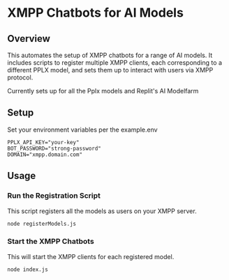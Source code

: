 # XMPP Chatbots for AI Models

## Overview
This automates the setup of XMPP chatbots for a range of AI models. It includes scripts to register multiple XMPP clients, each corresponding to a different PPLX model, and sets them up to interact with users via XMPP protocol.

Currently sets up for all the Pplx models and Replit's AI Modelfarm

## Setup
Set your environment variables per the example.env
```
PPLX_API_KEY="your-key"
BOT_PASSWORD="strong-password"
DOMAIN="xmpp.domain.com"
```

## Usage
### Run the Registration Script
This script registers all the models as users on your XMPP server.

```bash
node registerModels.js
```

### Start the XMPP Chatbots
This will start the XMPP clients for each registered model.

```bash
node index.js
```